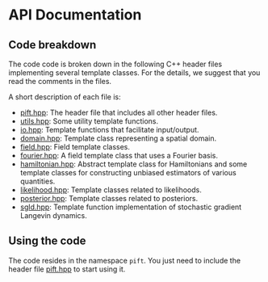 # API Documentation

## Code breakdown
The code code is broken down in the following C++ header files implementing
several template classes. For the details, we suggest that you read the
comments in the files.

A short description of each file is:
+ [pift.hpp](./pift.hpp): The header file that includes all other header files.
+ [utils.hpp](./utils.hpp): Some utility template functions.
+ [io.hpp](./io.hpp): Template functions that facilitate input/output.
+ [domain.hpp](./domain.hpp): Template class representing a spatial domain.
+ [field.hpp](./field.hpp): Field template classes.
+ [fourier.hpp](./fourier.hpp): A field template class that uses a Fourier basis.
+ [hamiltonian.hpp](./hamiltonian.hpp): Abstract template class for Hamiltonians
and some template classes for constructing unbiased estimators of various quantities.
+ [likelihood.hpp](./likelihood.hpp): Template classes related to likelihoods.
+ [posterior.hpp](./posterior.hpp): Template classes related to posteriors.
+ [sgld.hpp](./sgld.hpp): Template function implementation of stochastic gradient
Langevin dynamics.

## Using the code
The code resides in the namespace `pift`. You just need to include the header
file [pift.hpp](./pift.hpp) to start using it.
